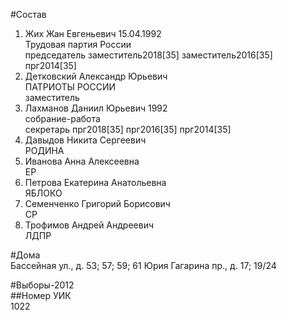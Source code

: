 #Состав  
1. Жих Жан Евгеньевич 15.04.1992  
    Трудовая партия России  
    председатель заместитель2018[35] заместитель2016[35] прг2014[35]  
2. Детковский Александр Юрьевич  
    ПАТРИОТЫ РОССИИ  
    заместитель  
3. Лахманов Даниил Юрьевич 1992  
    собрание-работа  
    секретарь прг2018[35] прг2016[35] прг2014[35]  
4. Давыдов Никита Сергеевич  
    РОДИНА  
5. Иванова Анна Алексеевна  
    ЕР  
6. Петрова Екатерина Анатольевна  
    ЯБЛОКО  
7. Семенченко Григорий Борисович  
    СР  
8. Трофимов Андрей Андреевич  
    ЛДПР  
  
#Дома  
Бассейная ул., д. 53; 57; 59; 61 Юрия Гагарина пр., д. 17; 19/24  
  
#Выборы-2012  
##Номер УИК  
1022  
